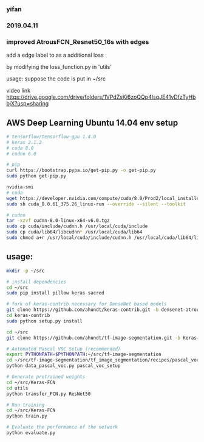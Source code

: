 ### yifan 
### 2019.04.11
### improved AtrousFCN_Resnet50_16s with edges
add a edge label to as a additional loss

by modifying the loss_function.py in 'utils'

usage: suppose the code is put in ~/src

video link https://drive.google.com/drive/folders/1VPdZsKi6zoQQp4IsqJE41vDfzTyHbbjX?usp=sharing


## AWS Deep Learning Ubuntu 14.04 env setup
```bash
# tensorflow/tensorflow-gpu 1.4.0
# keras 2.1.2
# cuda 8.0
# cudnn 6.0

# pip
curl https://bootstrap.pypa.io/get-pip.py -o get-pip.py
sudo python get-pip.py

nvidia-smi 
# cuda
wget https://developer.nvidia.com/compute/cuda/8.0/Prod2/local_installers/cuda_8.0.61_375.26_linux-run
sudo sh cuda_8.0.61_375.26_linux-run --override --silent --toolkit 

# cudnn
tar -xzvf cudnn-8.0-linux-x64-v6.0.tgz
sudo cp cuda/include/cudnn.h /usr/local/cuda/include
sudo cp cuda/lib64/libcudnn* /usr/local/cuda/lib64
sudo chmod a+r /usr/local/cuda/include/cudnn.h /usr/local/cuda/lib64/libcudnn*
```
## usage:
```bash
mkdir -p ~/src

# install dependencies
cd ~/src
sudo pip install pillow keras sacred

# fork of keras-contrib necessary for DenseNet based models
git clone https://github.com/ahundt/keras-contrib.git -b densenet-atrous
cd keras-contrib
sudo python setup.py install

cd ~/src
git clone https://github.com/ahundt/tf-image-segmentation.git -b Keras-FCN

# Automated Pascal VOC Setup (recommended)
export PYTHONPATH=$PYTHONPATH:~/src/tf-image-segmentation
cd ~/src/tf-image-segmentation/tf_image_segmentation/recipes/pascal_voc/
python data_pascal_voc.py pascal_voc_setup

# Generate pretrained weights
cd ~/src/Keras-FCN
cd utils
python transfer_FCN.py ResNet50

# Run training
cd ~/src/Keras-FCN
python train.py

# Evaluate the performance of the network
python evaluate.py
```